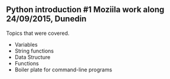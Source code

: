 ## Python introduction #1 Moziila work along 24/09/2015, Dunedin

Topics that were covered.
  - Variables
  - String functions
  - Data Structure
  - Functions
  - Boiler plate for command-line programs
